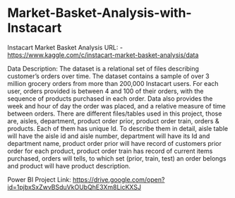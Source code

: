 # Market-Basket-Analysis-with-Instacart


Instacart Market Basket Analysis URL: - https://www.kaggle.com/c/instacart-market-basket-analysis/data

Data Description: The dataset is a relational set of files describing customer’s orders over time. The dataset contains a sample of over 3 million grocery orders from more than 200,000 Instacart users. For each user, orders provided is between 4 and 100 of their orders, with the sequence of products purchased in each order. Data also provides the week and hour of day the order was placed, and a relative measure of time between orders. There are different files/tables used in this project, those are, aisles, department, product order prior, product order train, orders & products. Each of them has unique Id. To describe them in detail, aisle table will have the aisle id and aisle number, department will have its Id and department name, product order prior will have record of customers prior order for each product, product order train has record of current items purchased, orders will tells, to which set (prior, train, test) an order belongs and product will have product description.

Power BI Project Link: https://drive.google.com/open?id=1pjbxSxZwvBSduVkOUbQhE3Xm8LicKXSJ
